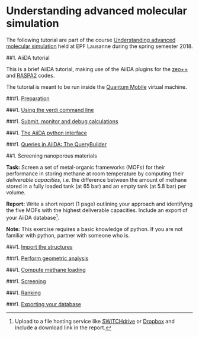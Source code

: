 # Understanding advanced molecular simulation

The following tutorial are part of the course
[Understanding advanced molecular simulation](http://edu.epfl.ch/coursebook/en/understanding-advanced-molecular-simulation-CH-420) held at EPF Lausanne
during the spring semester 2018.

##1. AiiDA tutorial

This is a brief AiiDA tutorial, making use of the AiiDA plugins for the
[zeo++](http://www.zeoplusplus.org/) and [RASPA2](https://github.com/numat/RASPA2) codes.

The tutorial is meant to be run inside the [Quantum Mobile](https://www.materialscloud.org/work/quantum-mobile) virtual machine.

###1. [Preparation](./tutorial/preparation)

###1. [Using the verdi command line](./tutorial/verdi-commands)

###1. [Submit, monitor and debug calculations](./tutorial/calculations)

###1. [The AiiDA python interface](./tutorial/python-interface)

###1. [Queries in AiiDA: The QueryBuilder](./tutorial/queries)

##1. Screening nanoporous materials

**Task:** Screen a set of metal-organic frameworks (MOFs) for their
performance in storing methane at room temperature by computing their
*deliverable capacities*, i.e. the difference between the amount of
methane stored in a fully loaded tank (at 65 bar) and an empty tank (at
5.8 bar) per volume.

**Report:** Write a short report (1 page) outlining your approach and
identifying the five MOFs with the highest deliverable capacities.
Include an export of your AiiDA database[^1].

**Note:** This exercise requires a basic knowledge of python. If you are
not familiar with python, partner with someone who is.

###1. [Import the structures](./screening/import)

###1. [Perform geometric analysis](./screening/geometry)

###1. [Compute methane loading](./screening/methane-loading)

###1. [Screening](./screening/screening)

###1. [Ranking](./screening/ranking)

###1. [Exporting your database](./screening/export)



[^1]: Upload to a file hosting service like
    [SWITCHdrive](https://drive.switch.ch/) or
    [Dropbox](https://www.dropbox.com/) and include a download link in
    the report.
